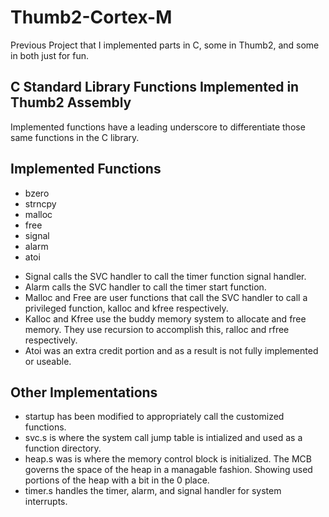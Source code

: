 # Thumb2-Cortex-M
Previous Project that I implemented parts in C, some in Thumb2, and some in both just for fun.
## C Standard Library Functions Implemented in Thumb2 Assembly
   Implemented functions have a leading underscore to differentiate those same functions in the C library.
   
## Implemented Functions
   - bzero
   - strncpy
   - malloc
   - free
   - signal
   - alarm
   - atoi
   
   * Signal calls the SVC handler to call the timer function signal handler.
   * Alarm calls the SVC handler to call the timer start function.
   * Malloc and Free are user functions that call the SVC handler to call a privileged function, kalloc and kfree respectively.
   * Kalloc and Kfree use the buddy memory system to allocate and free memory. They use recursion to accomplish this, ralloc and rfree respectively.
   * Atoi was an extra credit portion and as a result is not fully implemented or useable.
   
## Other Implementations
   + startup has been modified to appropriately call the customized functions.
   + svc.s is where the system call jump table is intialized and used as a function directory.
   + heap.s was is where the memory control block is initialized. The MCB governs the space of the heap in a managable fashion. Showing used portions of the heap with a bit in the 0 place.
   + timer.s handles the timer, alarm, and signal handler for system interrupts.
